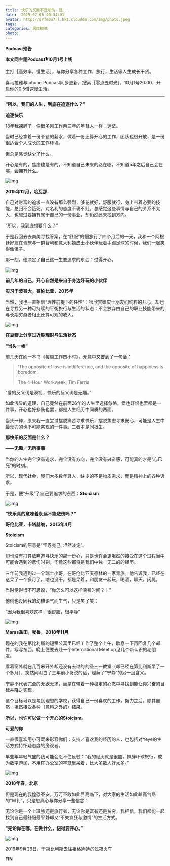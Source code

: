 ```yaml
---
title: 快乐的反面不是悲伤，是...
date:  2019-07-05 20:34:01
avatar: http://q7fm0u7rl.bkt.clouddn.com/img/photo.jpeg
tags: 
categories: 思维模式
photo: 
---
```


**Podcast预告**



**本文同主题Podcast🎙️10月1号上线**





主打［高效率，慢生活］，与你分享各种工作，旅行，生活等人生成长干货。

喜马拉雅与Iphone Podcast同步更新，搜索［零点五时光］，10月1号20:00，开启你的0.5倍速慢生活。



------





**“所以，我们的人生，到底在追逐什么？”**





**追逐快乐**



18年我裸辞了，像很多刚工作两三年的年轻人一样：迷茫。



当时已经拿着一份不错的薪水，做着一份还算开心的工作，团队也很开放，是一份很适合个人成长的工作环境。



但总是感觉缺少了什么。



开心是有的，焦虑也是有的，不知道自己未来的路在哪，不知道5年之后自己会在哪，会拥有什么。





![img](http://q7fm0u7rl.bkt.clouddn.com//img640-20200406230623256.jpeg)

**2015年12月，哈瓦那**





自己对财富的追求一直没有那么强烈，够花就好，舒服就行，身上带着必要的技能，总归不会饿死。对名利的态度不褒不贬，总感觉这些事情与自己的关系不太大，也想过要拥有属于自己的一份事业，却仍然还未找到方向。





“所以，我到底想要什么？”





于是我回去去南美寻找答案，在“舒服”的慢旅行了四个月后的一天，我和一个阿根廷好友在青旅与一群智利和意大利嬉皮士小伙伴玩着手踢足球的时候，我们一起笑得像傻子。



那一刻，便决定了自己这一生要追求的东西：过得开心。





![img](http://q7fm0u7rl.bkt.clouddn.com//img640-20200406230628189.jpeg)

**前几年的自己，开心自然是来自于身边好玩的小伙伴**

**实习于波哥大，哥伦比亚，2015年**





当然，我也一直相信“理性前提下的任性”：很欣赏嬉皮士朋友们纯粹的开心，却也在寻找另一种可持续的平衡旅行与生活的状态：不会放弃由自己的职业技能带来的与长期穷游者相比还算可观的收入。





![img](http://q7fm0u7rl.bkt.clouddn.com//img640-20200406230632867.jpeg)

**在豆瓣上分享过近期理财与生活状态**









**“当头一棒”** 



前几天在刷一本书《每周工作四小时》，无意中又瞥到了一句话：



> ‘The opposite of love is indifference, and the opposite of happiness is boredom’: 
>
> The 4-Hour Workweek, Tim Ferris



“爱的反义词是漠视，快乐的反义词是无趣。” 





如此浅显的道理，自己竟然在前面26年的人生里选择忽略。爱也好恨也罢都是一件事，开心也好悲伤也罢，都是人生经历中同质的两面。



当头一棒，原来我一直尝试摆脱痛苦寻求快乐，摆脱焦虑寻求安心，可能是人生中最无力的也不可能实现的一件事。二者本是同根生。



**那快乐的反面是什么？**

**——无趣／无所事事**





当你的人生完全没有追求，完全没有方向，完全没有兴奋感，可能真的才是“心已死”的时刻。



所以，现代社会，我们大多数年轻人，缺少的不是物质需求，而是精神上的各种诉求。



于是，便“升级”了自己要追求的东西：**Stoicism** 





![img](http://q7fm0u7rl.bkt.clouddn.com//img640-20200406230640779.jpeg)

**“快乐真的意味着永远不能悲伤吗？”**

**哥伦比亚，卡塔赫纳，2015年4月**







**Stoicism**



Stoicism的原意是“坚忍克己; 坦然淡定”。



却也没有打算放弃追寻快乐的那一份心，只是也许会更坦然的接受在这个过程当中可能会遇到的悲伤时刻，毕竟这些都将是我们中独一无二的的经历。



三年前我遇到过一个瑞士小哥，在哥伦比亚麦德林的一家青旅。他告诉我，已经在这呆了一个多月了，啥也没干。都是呆着，和朋友一起玩，喝酒，聊天，闲晃。



当时觉得很不可思议，“你怎么可以这样浪费时间？！”



他倒也没因我的幼稚语气而生气，只是笑了笑：

“因为我很喜欢这样，很舒服，很平静”





![img](http://q7fm0u7rl.bkt.clouddn.com//img640-20200406230649821.jpeg)

**Maras盐田，秘鲁，2018年11月**





现在的我在第比利斯的短租公寓里已经工作了整个上午，歇息一下再回复几个邮件，写写东西，晚上便要去赴一个International Meet up见几个新认识的老朋友。



看着窗外就在几百米开外却还没有去过的的圣三一教堂（却已经在第比利斯呆了一个多月），突然间明白了三年前小哥说的话，理解了“宁静”的另一层含义。



宁静不代表完全的无欲无求，而是在带着一种稳定的心态中寻找到能让你兴奋的目标并降之实现。



这个目标可以是考到理想的学校，获得自己一份喜欢的工作，努力之后，顺其自然，坦然接受各种（意料之外的）结果。



**所以，也许可以做一个开心的Stoicism。**







**可爱的你**



一直很喜欢用小可爱来形容你们：支持／喜欢我的经历的人，也包括对Yeye的生活方式持怀疑态度的旁观者。



早些年年轻气盛的我可能会忍不住反驳：“我的经历就是很酷，裸辞环球旅行，成为数字游民，不用在办公室的牢笼里呆着，比大多数人好太多。”





![img](http://q7fm0u7rl.bkt.clouddn.com//img640-20200406230654918.jpeg)

**2018年春，北京**





但是现在的我惶恐不安，万万不敢如此巨高临下，对大家的生活如此趾高气昂的“审判”，只是想真心与你分享一些信念：



无论你是一个上班族还是旅行者，无论你是富有还是贫穷，我相信，我们都能一起找到自己最舒服最平静却又“不失疯狂与激情”的生活方式。





**“无论你在哪，在做什么，记得要开心。”**





![img](http://q7fm0u7rl.bkt.clouddn.com//img640-20200406230659599.jpeg)

2019年9月26日，于第比利斯去往祖格迪迪的过夜火车





**FIN**